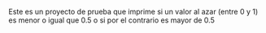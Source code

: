 Este es un proyecto de prueba que imprime si un valor al azar (entre 0 y 1) es menor o igual que 0.5 o si por el contrario es mayor de 0.5